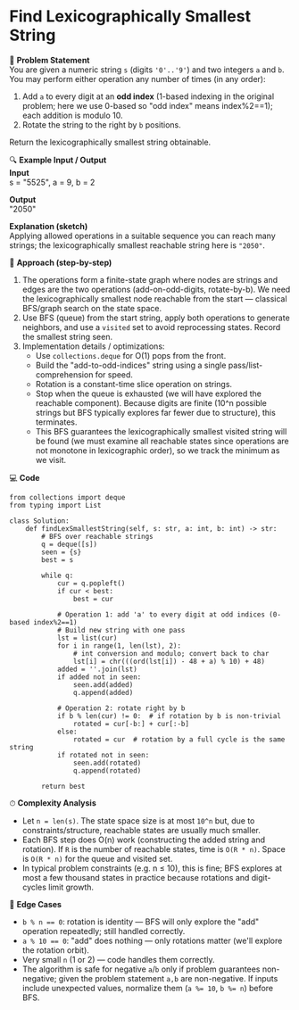 # Find Lexicographically Smallest String

📜 **Problem Statement**  
You are given a numeric string `s` (digits `'0'..'9'`) and two integers `a` and `b`. You may perform either operation any number of times (in any order):

1. Add `a` to every digit at an **odd index** (1-based indexing in the original problem; here we use 0-based so "odd index" means index%2==1); each addition is modulo 10.
2. Rotate the string to the right by `b` positions.

Return the lexicographically smallest string obtainable.

🔍 **Example Input / Output**  
**Input**  
    s = "5525", a = 9, b = 2

**Output**  
    "2050"

**Explanation (sketch)**  
Applying allowed operations in a suitable sequence you can reach many strings; the lexicographically smallest reachable string here is `"2050"`.

🧠 **Approach (step-by-step)**  
1. The operations form a finite-state graph where nodes are strings and edges are the two operations (add-on-odd-digits, rotate-by-b). We need the lexicographically smallest node reachable from the start — classical BFS/graph search on the state space.  
2. Use BFS (queue) from the start string, apply both operations to generate neighbors, and use a `visited` set to avoid reprocessing states. Record the smallest string seen.  
3. Implementation details / optimizations:
   - Use `collections.deque` for O(1) pops from the front.
   - Build the "add-to-odd-indices" string using a single pass/list-comprehension for speed.
   - Rotation is a constant-time slice operation on strings.
   - Stop when the queue is exhausted (we will have explored the reachable component). Because digits are finite (10^n possible strings but BFS typically explores far fewer due to structure), this terminates.
   - This BFS guarantees the lexicographically smallest visited string will be found (we must examine all reachable states since operations are not monotone in lexicographic order), so we track the minimum as we visit.

💻 **Code**  

    from collections import deque
    from typing import List

    class Solution:
        def findLexSmallestString(self, s: str, a: int, b: int) -> str:
            # BFS over reachable strings
            q = deque([s])
            seen = {s}
            best = s

            while q:
                cur = q.popleft()
                if cur < best:
                    best = cur

                # Operation 1: add 'a' to every digit at odd indices (0-based index%2==1)
                # Build new string with one pass
                lst = list(cur)
                for i in range(1, len(lst), 2):
                    # int conversion and modulo; convert back to char
                    lst[i] = chr(((ord(lst[i]) - 48 + a) % 10) + 48)
                added = ''.join(lst)
                if added not in seen:
                    seen.add(added)
                    q.append(added)

                # Operation 2: rotate right by b
                if b % len(cur) != 0:  # if rotation by b is non-trivial
                    rotated = cur[-b:] + cur[:-b]
                else:
                    rotated = cur  # rotation by a full cycle is the same string
                if rotated not in seen:
                    seen.add(rotated)
                    q.append(rotated)

            return best

⏱ **Complexity Analysis**  
- Let `n = len(s)`. The state space size is at most `10^n` but, due to constraints/structure, reachable states are usually much smaller.  
- Each BFS step does O(n) work (constructing the added string and rotation). If `R` is the number of reachable states, time is `O(R * n)`. Space is `O(R * n)` for the queue and visited set.  
- In typical problem constraints (e.g. n ≤ 10), this is fine; BFS explores at most a few thousand states in practice because rotations and digit-cycles limit growth.

🧪 **Edge Cases**  
- `b % n == 0`: rotation is identity — BFS will only explore the "add" operation repeatedly; still handled correctly.  
- `a % 10 == 0`: "add" does nothing — only rotations matter (we'll explore the rotation orbit).  
- Very small `n` (1 or 2) — code handles them correctly.  
- The algorithm is safe for negative `a`/`b` only if problem guarantees non-negative; given the problem statement `a,b` are non-negative. If inputs include unexpected values, normalize them (`a %= 10`, `b %= n`) before BFS.
